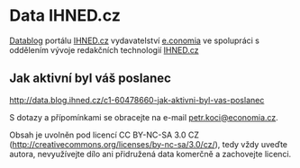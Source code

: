 # Data IHNED.cz

[Datablog](http://ihned.cz/data/) portálu [IHNED.cz](http://ihned.cz/) vydavatelství [e.conomia](http://economia.ihned.cz/) 
ve spolupráci s oddělením vývoje redakčních technologií [IHNED.cz](http://ihned.cz/)

Jak aktivní byl váš poslanec
--------------
http://data.blog.ihned.cz/c1-60478660-jak-aktivni-byl-vas-poslanec

S dotazy a přípomínkami se obracejte na e-mail petr.koci@economia.cz.

Obsah je uvolněn pod licencí CC BY-NC-SA 3.0 CZ (http://creativecommons.org/licenses/by-nc-sa/3.0/cz/), tedy vždy uveďte autora, nevyužívejte dílo ani přidružená data komerčně a zachovejte licenci.